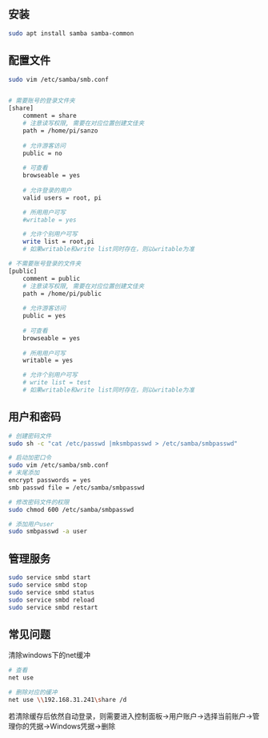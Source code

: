 

## 安装

```bash
sudo apt install samba samba-common
```



## 配置文件

```bash
sudo vim /etc/samba/smb.conf


# 需要账号的登录文件夹	
[share]
	comment = share
	# 注意读写权限, 需要在对应位置创建文佳夹
	path = /home/pi/sanzo		
	
	# 允许游客访问
	public = no
	
	# 可查看
	browseable = yes
	
	# 允许登录的用户
	valid users = root, pi

	# 所用用户可写
	#writable = yes			

	# 允许个别用户可写
	write list = root,pi
	# 如果writable和write list同时存在，则以writable为准

# 不需要账号登录的文件夹	
[public]
	comment = public
	# 注意读写权限, 需要在对应位置创建文佳夹
	path = /home/pi/public
	
	# 允许游客访问
	public = yes	
	
	# 可查看
	browseable = yes	
	
	# 所用用户可写
	writable = yes	

	# 允许个别用户可写
	# write list = test
	# 如果writable和write list同时存在，则以writable为准	
```



## 用户和密码

```bash
# 创建密码文件
sudo sh -c "cat /etc/passwd |mksmbpasswd > /etc/samba/smbpasswd"

# 启动加密口令
sudo vim /etc/samba/smb.conf
# 末尾添加
encrypt passwords = yes
smb passwd file = /etc/samba/smbpasswd

# 修改密码文件的权限
sudo chmod 600 /etc/samba/smbpasswd

# 添加用户user
sudo smbpasswd -a user
```



## 管理服务

```bash
sudo service smbd start
sudo service smbd stop
sudo service smbd status
sudo service smbd reload
sudo service smbd restart
```

## 常见问题

清除windows下的net缓冲

```bash
# 查看
net use

# 删除对应的缓冲
net use \\192.168.31.241\share /d
```

若清除缓存后依然自动登录，则需要进入控制面板→用户账户→选择当前账户→管理你的凭据→Windows凭据→删除